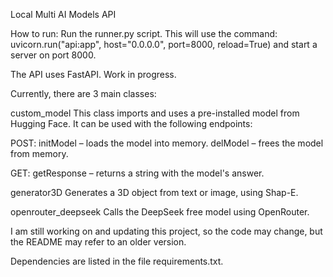 Local Multi AI Models API

How to run:
Run the runner.py script. This will use the command:
uvicorn.run("api:app", host="0.0.0.0", port=8000, reload=True)
and start a server on port 8000.

The API uses FastAPI. Work in progress.

Currently, there are 3 main classes:

custom_model
This class imports and uses a pre-installed model from Hugging Face.
It can be used with the following endpoints:

POST:
initModel – loads the model into memory.
delModel – frees the model from memory.

GET:
getResponse – returns a string with the model's answer.

generator3D
Generates a 3D object from text or image, using Shap-E.

openrouter_deepseek
Calls the DeepSeek free model using OpenRouter.

I am still working on and updating this project, so the code may change, but the README may refer to an older version.

Dependencies are listed in the file requirements.txt.
